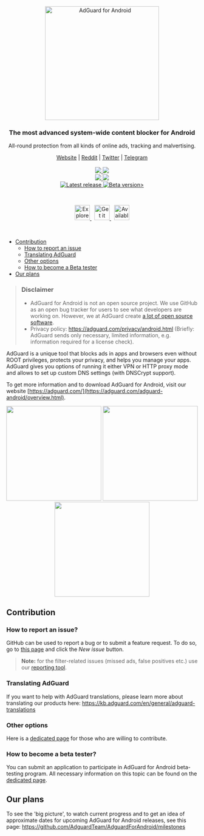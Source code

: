 &nbsp;
<p align="center">
  <picture>
   <source media="(prefers-color-scheme: dark)" srcset="https://cdn.adguard.com/public/Adguard/Common/Logos/andr_dark.svg" width="300px" alt="AdGuard for Adndroid" />
   <img src="https://cdn.adguard.com/public/Adguard/Common/Logos/andr.svg" width="300px" alt="AdGuard for Android" />
 </picture>
</p>
<h3 align="center">The most advanced system-wide content blocker for Android</h3>
<p align="center">
  All-round protection from all kinds of online ads, tracking and malvertising.
</p>
  
  <p align="center">
    <a href="https://adguard.com/">Website</a> |
    <a href="https://reddit.com/r/Adguard">Reddit</a> |
    <a href="https://twitter.com/AdGuard">Twitter</a> |
    <a href="https://t.me/adguard_en">Telegram</a>
    <br /><br />
    <a href="https://github.com/AdguardTeam/AdguardForAndroid/issues?q=label%3ABug%20state%3Aopen">
        <img src="https://img.shields.io/github/issues-search/AdguardTeam/AdguardForAndroid?color=orangered&label=%F0%9F%90%9B%20Open%20bugs&query=label%3ABug%20state%3Aopen" />
    </a>
    <a href="https://github.com/AdguardTeam/AdguardForAndroid/issues?q=label%3ABug%20state%3Aclosed%20-label%3ADuplicate%20label%3A%22Resolution%3A%20Fixed%22%2C%22Resolution%3A%20Done%22%20">
        <img src="https://img.shields.io/github/issues-search/AdguardTeam/AdguardForAndroid?color=goldenrod&label=Resolved&query=label%3ABug%20state%3Aclosed%20-label%3ADuplicate%20label%3A%22Resolution%3A%20Fixed%22%2C%22Resolution%3A%20Done%22%20" />
    </a>
    <br />
    <a href="https://github.com/AdguardTeam/AdguardForAndroid/issues?q=label%3A%22Feature%20request%22%20state%3Aopen+sort%3Areactions-%2B1-desc">
        <img src="https://img.shields.io/github/issues-search/AdguardTeam/AdguardForAndroid?color=seagreen&label=%F0%9F%9A%80%20Open%20feature%20requests&query=label%3A%22Feature%20request%22%20state%3Aopen" />
    </a>
    <a href="https://github.com/AdguardTeam/AdguardForAndroid/issues?q=label%3A%22Feature%20request%22%20state%3Aclosed%20-label%3AQuestion%2CDuplicate%20label%3A%22Resolution%3A%20Done%22%2C%22Resolution%3A%20Fixed%22">
        <img src="https://img.shields.io/github/issues-search/AdguardTeam/AdguardForAndroid?color=%2358A459&label=Implemented&query=label%3A%22Feature%20request%22%20state%3Aclosed%20-label%3AQuestion%2CDuplicate%20label%3A%22Resolution%3A%20Done%22%2C%22Resolution%3A%20Fixed%22" />
    </a>
    <br />
    <a href="https://github.com/AdguardTeam/AdguardForAndroid/releases">
        <img src="https://img.shields.io/github/v/release/AdguardTeam/AdguardForAndroid?color=blue&display_name=release&label=Release" alt="Latest release" />
    </a>
    <a href="https://github.com/AdguardTeam/AdguardForAndroid/releases">
        <img src="https://img.shields.io/github/v/release/AdguardTeam/AdguardForAndroid?color=dodgerblue&display_name=release&label=Testing&include_prereleases" alt="Beta version>" />
    </a>
  </p>

  &nbsp;
  <p align="center">
    <a href="https://agrd.io/github_huawei_adblocker">
      <img src="https://cdn.adtidy.org/content/github/badges/AppGalleryStore.png" alt="Explore it on AppGallery" height="40" />
    </a>
    &nbsp;
    <a href="https://agrd.io/github_xiaomi_adblocker">
      <img src="https://cdn.adtidy.org/content/github/badges/GetAppsStore.png" alt="Get it on Mi App Mall" height="40" />
    </a>
    &nbsp;
    <a href="https://agrd.io/github_samsung_adblocker">
      <img src="https://cdn.adtidy.org/content/github/badges/GalaxyStore.png" alt="Available on Galaxy Store" height="40" />
    </a>
  </p>


&nbsp;
* [Contribution](#contribution)
  * [How to report an issue](#issue)
  * [Translating AdGuard](#contribution-translating)
  * [Other options](#contribution-other)
  * [How to become a Beta tester](#beta-tester)
* [Our plans](#our-plans)

> ### Disclaimer
>* AdGuard for Android is not an open source project. We use GitHub as an open bug tracker for users to see what developers are working on. However, we at AdGuard create [a lot of open source software](https://github.com/search?o=desc&q=topic%3Aopen-source+org%3AAdguardTeam+fork%3Atrue&s=stars&type=Repositories).
>* Privacy policy: https://adguard.com/privacy/android.html (Briefly: AdGuard sends only necessary, limited information, e.g. information required for a license check).

AdGuard is a unique tool that blocks ads in apps and browsers even without ROOT privileges, protects your privacy, and helps you manage your apps. AdGuard gives you options of running it either VPN or HTTP proxy mode and allows to set up custom DNS settings (with DNSCrypt support).

To get more information and to download AdGuard for Android, visit our website [https://adguard.com/](https://adguard.com/adguard-android/overview.html).

<p align="center">
<picture>
   <source media="(prefers-color-scheme: dark)" srcset="https://cdn.adguard.com/content/github/ad_blocker/android/dark_home4.5.png" width="250">
   <img src="https://cdn.adguard.com/content/github/ad_blocker/android/home4.5.png" width="250">
 </picture>
<picture>
   <source media="(prefers-color-scheme: dark)" srcset="https://cdn.adguard.com/content/github/ad_blocker/android/dark_protection4.5.png" width="250">
   <img src="https://cdn.adguard.com/content/github/ad_blocker/android/protection4.5.png" width="250">
 </picture>
<picture>
   <source media="(prefers-color-scheme: dark)" srcset="https://cdn.adguard.com/content/github/ad_blocker/android/dark_settings4.5.png" width="250">
   <img src="https://cdn.adguard.com/content/github/ad_blocker/android/settings4.5.png" width="250">
 </picture>
</p>

<a id="contribution"></a>
## Contribution

<a id="issue"></a>
### How to report an issue?

GitHub can be used to report a bug or to submit a feature request. To do so, go to [this page](https://github.com/AdguardTeam/AdguardForAndroid/issues) and click the *New issue* button.

>**Note:** for the filter-related issues (missed ads, false positives etc.) use our [reporting tool](https://reports.adguard.com/new_issue.html).

<a id="contribution-translating"></a>
### Translating AdGuard

If you want to help with AdGuard translations, please learn more about translating our products here: https://kb.adguard.com/en/general/adguard-translations

<a id="contribution-other"></a>
### Other options

Here is a [dedicated page](https://adguard.com/contribute.html) for those who are willing to contribute.


<a id="beta-tester"></a>
### How to become a beta tester?

You can submit an application to participate in AdGuard for Android beta-testing program. All necessary information on this topic can be found on the [dedicated page](https://adguard.com/beta.html).

<a id="our-plans"></a>
## Our plans

To see the 'big picture', to watch current progress and to get an idea of approximate dates for upcoming AdGuard for Android releases, see this page: https://github.com/AdguardTeam/AdguardForAndroid/milestones
